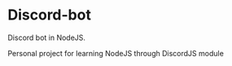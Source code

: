 # Discord-bot
Discord bot in NodeJS.

Personal project for learning NodeJS through DiscordJS module
